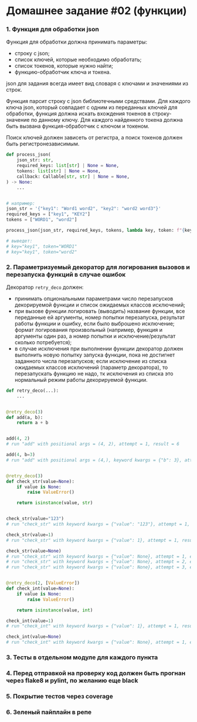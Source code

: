 # Домашнее задание #02 (функции)

### 1. Функция для обработки json
Функция для обработки должна принимать параметры:
- строку с json;
- список ключей, которые необходимо обработать;
- список токенов, которые нужно найти;
- функцию-обработчик ключа и токена.

json для задания всегда имеет вид словаря с ключами и значениями из строк.

Функция парсит строку с json библиотечными средствами.
Для каждого ключа json, который совпадает с одним из переданных ключей для обработки, функция должна искать вхождения токенов в строку-значение по данному ключу.
Для каждого найденного токена должна быть вызвана функция-обработчик с ключом и токеном.

Поиск ключей должен зависеть от регистра, а поиск токенов должен быть регистронезависимым.


```py
def process_json(
    json_str: str,
    required_keys: list[str] | None = None,
    tokens: list[str] | None = None,
    callback: Callable[str, str] | None = None,
) -> None:
    ...


# например:
json_str = '{"key1": "Word1 word2", "key2": "word2 word3"}'
required_keys = ["key1", "KEY2"]
tokens = ["WORD1", "word2"]

process_json(json_str, required_keys, tokens, lambda key, token: f"{key=}, {token=}")

# выведет:
# key="key1", token="WORD1"
# key="key1", token="word2"
```

### 2. Параметризуемый декоратор для логирования вызовов и перезапуска функций в случае ошибок
Декоратор `retry_deco` должен:
- принимать опциональными параметрами число перезапусков декорируемой функции и список ожидаемых классов исключений;
- при вызове функции логировать (выводить) название функции, все переданные ей аргументы, номер попытки перезапуска, результат работы функции и ошибку, если было выброшено исключение;
  формат логирования произвольный (например, функция и аргументы один раз, а номер попытки и исключение/результат сколько потребуется);
- в случае исключения при выполнении функции декоратор должен выполнить новую попытку запуска функции, пока не достигнет заданного числа перезапусков;
  если исключение из списка ожидаемых классов исключений (параметр декоратора), то перезапускать функцию не надо, тк исключения из списка это нормальный режим работы декорируемой функции.

```py
def retry_deco(...):
    ...


@retry_deco(3)
def add(a, b):
    return a + b


add(4, 2)
# run "add" with positional args = (4, 2), attempt = 1, result = 6

add(4, b=3)
# run "add" with positional args = (4,), keyword kwargs = {"b": 3}, attempt = 1, result = 7


@retry_deco(3)
def check_str(value=None):
    if value is None:
        raise ValueError()

    return isinstance(value, str)


check_str(value="123")
# run "check_str" with keyword kwargs = {"value": "123"}, attempt = 1, result = True

check_str(value=1)
# run "check_str" with keyword kwargs = {"value": 1}, attempt = 1, result = False

check_str(value=None)
# run "check_str" with keyword kwargs = {"value": None}, attempt = 1, exception = ValueError
# run "check_str" with keyword kwargs = {"value": None}, attempt = 2, exception = ValueError
# run "check_str" with keyword kwargs = {"value": None}, attempt = 3, exception = ValueError


@retry_deco(2, [ValueError])
def check_int(value=None):
    if value is None:
        raise ValueError()

    return isinstance(value, int)

check_int(value=1)
# run "check_int" with keyword kwargs = {"value": 1}, attempt = 1, result = True

check_int(value=None)
# run "check_int" with keyword kwargs = {"value": None}, attempt = 1, exception = ValueError # нет перезапуска

```

### 3. Тесты в отдельном модуле для каждого пункта

### 4. Перед отправкой на проверку код должен быть прогнан через flake8 и pylint, по желанию еще black

### 5. Покрытие тестов через coverage

### 6. Зеленый пайплайн в репе